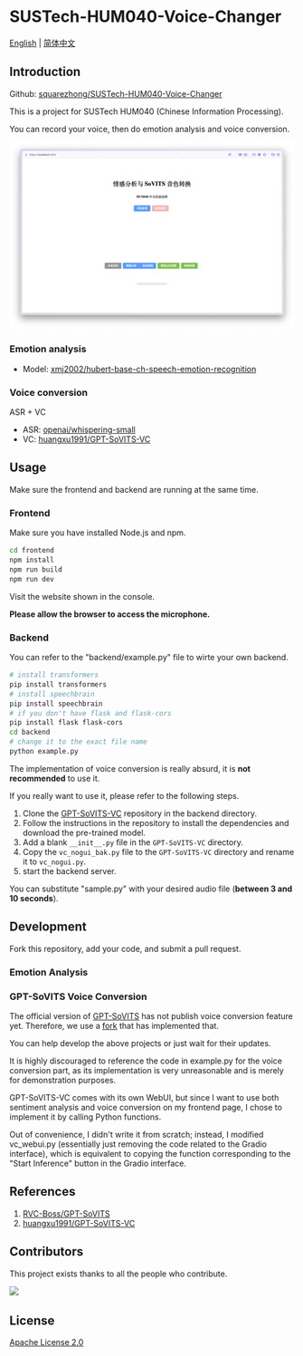 # SUSTech-HUM040-Voice-Changer

[English](README.md) | [简体中文](README_cn.md)

## Introduction

Github: [squarezhong/SUSTech-HUM040-Voice-Changer](https://github.com/squarezhong/SUSTech-HUM040-Voice-Changer)

This is a project for SUSTech HUM040 (Chinese Information Processing). 

You can record your voice, then do emotion analysis and voice conversion.

![frontend](frontend.png)

### Emotion analysis
- Model: [xmj2002/hubert-base-ch-speech-emotion-recognition](https://huggingface.co/xmj2002/hubert-base-ch-speech-emotion-recognition)

### Voice conversion
ASR + VC
- ASR: [openai/whispering-small](https://huggingface.co/openai/whisper-small)
- VC: [huangxu1991/GPT-SoVITS-VC](https://github.com/huangxu1991/GPT-SoVITS-VC)

## Usage

Make sure the frontend and backend are running at the same time.

### Frontend

Make sure you have installed Node.js and npm.

```bash
cd frontend
npm install
npm run build
npm run dev
```

Visit the website shown in the console.

**Please allow the browser to access the microphone.**

### Backend

You can refer to  the "backend/example.py" file to wirte your own backend.

```bash
# install transformers
pip install transformers
# install speechbrain
pip install speechbrain
# if you don't have flask and flask-cors
pip install flask flask-cors
cd backend
# change it to the exact file name
python example.py
```

The implementation of voice conversion is really absurd, it is **not recommended** to use it.

If you really want to use it, please refer to the following steps.

1. Clone the [GPT-SoVITS-VC](https://github.com/huangxu1991/GPT-SoVITS-VC) repository in the backend directory.
2. Follow the instructions in the repository to install the dependencies and download the pre-trained model.
3. Add a blank `__init__.py` file in the `GPT-SoVITS-VC` directory.
4. Copy the `vc_nogui_bak.py` file to the `GPT-SoVITS-VC` directory and rename it to `vc_nogui.py`.
5. start the backend server.

You can substitute "sample.py" with your desired audio file (**between 3 and 10 seconds**).


## Development

Fork this repository, add your code, and submit a pull request.

### Emotion Analysis


### GPT-SoVITS Voice Conversion

The official version of [GPT-SoVITS](https://github.com/RVC-Boss/GPT-SoVITS) has not publish voice conversion feature yet. Therefore, we use a [fork](https://github.com/huangxu1991/GPT-SoVITS-VC) that has implemented that. 

You can help develop the above projects or just wait for their updates.

It is highly discouraged to reference the code in example.py for the voice conversion part, as its implementation is very unreasonable and is merely for demonstration purposes.

GPT-SoVITS-VC comes with its own WebUI, but since I want to use both sentiment analysis and voice conversion on my frontend page, I chose to implement it by calling Python functions.

Out of convenience, I didn't write it from scratch; instead, I modified vc_webui.py (essentially just removing the code related to the Gradio interface), which is equivalent to copying the function corresponding to the "Start Inference" button in the Gradio interface.

## References
1. [RVC-Boss/GPT-SoVITS](https://github.com/RVC-Boss/GPT-SoVITS)
2. [huangxu1991/GPT-SoVITS-VC](https://github.com/huangxu1991/GPT-SoVITS-VC)

## Contributors

This project exists thanks to all the people who contribute.

<a href="https://github.com/squarezhong/SUSTech-HUM040-Voice-Changer/graphs/contributors">
  <img src="https://contrib.rocks/image?repo=squarezhong/SUSTech-HUM040-Voice-Changer" />
</a>

## License
[Apache License 2.0](LICENSE)
